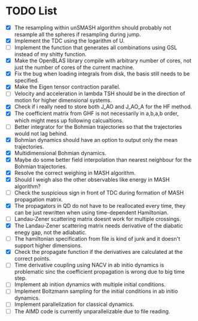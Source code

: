 # TODO List

- [x] The resampling within unSMASH algorithm should probably not resample all the spheres if resampling during jump.
- [x] Implement the TDC using the logarithm of U.
- [ ] Implement the function that generates all combinations using GSL instead of my shitty function.
- [x] Make the OpenBLAS library compile with arbitrary number of cores, not just the number of cores of the current machine.
- [x] Fix the bug when loading integrals from disk, the basis still needs to be specified.
- [x] Make the Eigen tensor contraction parallel.
- [ ] Velocity and acceleration in lambda TSH should be in the direction of motion for higher dimensional systems.
- [x] Check if i really need to store both J_AO and J_AO_A for the HF method.
- [x] The coefficient matrix from GHF is not necessarily in a,b,a,b order, which might mess up following calcualtions.
- [ ] Better integrator for the Bohmian trajectories so that the trajectories would not lag behind.
- [x] Bohmian dynamics should have an option to output only the mean trajectories.
- [x] Multidimensional Bohmian dynamics.
- [x] Maybe do some better field interpolation than nearest neighbour for the Bohmian trajectories.
- [x] Resolve the correct weighing in MASH algorithm.
- [x] Should I weigh also the other observables like energy in MASH algorithm?
- [ ] Check the suspicious sign in front of TDC during formation of MASH propagation matrix.
- [x] The propagators in QD do not have to be reallocated every time, they can be just rewritten when using time-dependent Hamiltonian.
- [ ] Landau-Zener scattering matrix doesnt work for multiple crossings.
- [x] The Landau-Zener scattering matrix needs derivative of the diabatic enegy gap, not the adiabatic.
- [ ] The hamiltonian specification from file is kind of junk and it doesn't support higher dimensions.
- [x] Check the propagate function if the derivatives are calculated at the correct points.
- [ ] Time derivative coupling using NACV in ab initio dynamics is problematic sinc the coefficient propagation is wrong due to big time step.
- [ ] Implement ab inition dynamics with multiple initial conditions.
- [ ] Implement Boltzmann sampling for the initial conditions in ab initio dynamics.
- [ ] Implement parallelization for classical dynamics.
- [ ] The AIMD code is currently unparallelizable due to file reading.
